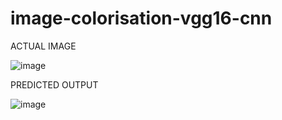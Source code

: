 # image-colorisation-vgg16-cnn
ACTUAL IMAGE

![image](https://user-images.githubusercontent.com/44821150/117338337-12f40a00-aebc-11eb-8434-3bdec5b4647a.png)

PREDICTED OUTPUT

![image](https://user-images.githubusercontent.com/44821150/117338393-21422600-aebc-11eb-92d6-329684083fb1.png)

